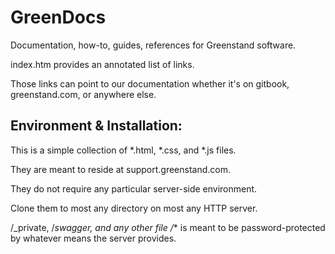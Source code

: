 # GreenDocs
Documentation, how-to, guides, references for Greenstand software.

index.htm provides an annotated list of links.

Those links can point to our documentation whether it's on gitbook,
greenstand.com, or anywhere else.

## Environment & Installation: 

This is a simple collection of *.html, *.css, and *.js files.

They are meant to reside at support.greenstand.com.

They do not require any particular server-side environment.

Clone them to most any directory on most any HTTP server.

/_private, /_swagger, and any other file /_* is meant to be
password-protected by whatever means the server provides.

